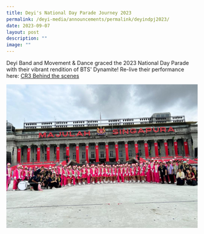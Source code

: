 ```yaml
---
title: Deyi's National Day Parade Journey 2023
permalink: /deyi-media/announcements/permalink/deyindpj2023/
date: 2023-09-07
layout: post
description: ""
image: ""
---
```

Deyi Band and Movement & Dance graced the 2023 National Day Parade with their vibrant rendition of BTS' Dynamite! Re-live their performance here: [CR3 Behind the scenes](https://www.youtube.com/watch?v=tjvZZtaLPcI&list=PLVMTx4B-jXS9f08SFPkuhSprohH-FU72S)

![](/images/CCA/Visual%20Perf%20Arts/School%20Band/NDP2023.jpeg)